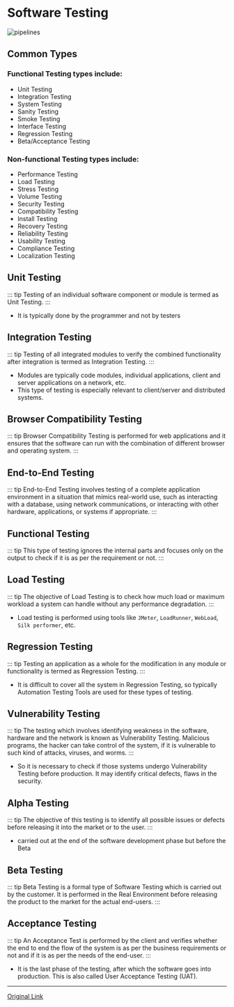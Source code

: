 # Software Testing

![pipelines](https://i.pinimg.com/originals/3a/8f/1f/3a8f1ffd6f42da94e7d7a7c31fc71d12.jpg)

## Common Types

### Functional Testing types include:
- Unit Testing
- Integration Testing
- System Testing
- Sanity Testing
- Smoke Testing
- Interface Testing
- Regression Testing
- Beta/Acceptance Testing

### Non-functional Testing types include:
- Performance Testing
- Load Testing
- Stress Testing
- Volume Testing
- Security Testing
- Compatibility Testing
- Install Testing
- Recovery Testing
- Reliability Testing
- Usability Testing
- Compliance Testing
- Localization Testing

## Unit Testing

::: tip
Testing of an individual software component or module is termed as Unit Testing. 
:::

- It is typically done by the programmer and not by testers

## Integration Testing
::: tip
Testing of all integrated modules to verify the combined functionality after integration is termed as Integration Testing.
:::

- Modules are typically code modules, individual applications, client and server applications on a network, etc. 
- This type of testing is especially relevant to client/server and distributed systems.


## Browser Compatibility Testing
::: tip
Browser Compatibility Testing is performed for web applications and it ensures that the software can run with the combination of different browser and operating system.
:::

## End-to-End Testing

::: tip
End-to-End Testing involves testing of a complete application environment in a situation that mimics real-world use, such as interacting with a database, using network communications, or interacting with other hardware, applications, or systems if appropriate.
:::

## Functional Testing
::: tip
This type of testing ignores the internal parts and focuses only on the output to check if it is as per the requirement or not. 
:::


## Load Testing
::: tip
The objective of Load Testing is to check how much load or maximum workload a system can handle without any performance degradation.
:::
- Load testing is performed using tools like `JMeter`, `LoadRunner`, `WebLoad`, `Silk performer`, etc.


## Regression Testing
::: tip
Testing an application as a whole for the modification in any module or functionality is termed as Regression Testing.
:::
- It is difficult to cover all the system in Regression Testing, so typically Automation Testing Tools are used for these types of testing.




## Vulnerability Testing

::: tip
The testing which involves identifying weakness in the software, hardware and the network is known as Vulnerability Testing. Malicious programs, the hacker can take control of the system, if it is vulnerable to such kind of attacks, viruses, and worms.
:::

- So it is necessary to check if those systems undergo Vulnerability Testing before production. It may identify critical defects, flaws in the security.


## Alpha Testing

::: tip
The objective of this testing is to identify all possible issues or defects before releasing it into the market or to the user.
:::

- carried out at the end of the software development phase but before the Beta

## Beta Testing

::: tip
Beta Testing is a formal type of Software Testing which is carried out by the customer. It is performed in the Real Environment before releasing the product to the market for the actual end-users.
:::

## Acceptance Testing

::: tip
An Acceptance Test is performed by the client and verifies whether the end to end the flow of the system is as per the business requirements or not and if it is as per the needs of the end-user. 
:::

- It is the last phase of the testing, after which the software goes into production. This is also called User Acceptance Testing (UAT).


---

[Original Link](https://www.softwaretestinghelp.com/types-of-software-testing/#targetText=Given%20below%20is%20the%20list,Functional%20Testing%20types%20include%3A&targetText=Regression%20Testing,Beta%2FAcceptance%20Testing)